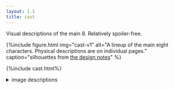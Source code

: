 ```yaml
---
layout: 1.1
title: cast
---
```

Visual descriptions of the main 8. Relatively spoiler-free.

{%include figure.html
	img="cast-v1"
	alt="A lineup of the main eight characters. Physical descriptions are on individual pages."
	caption="silhouettes from <a href='/ygbtdm/gallery/designnotes'>the design notes</a>"
%}

{%include cast.html%}

<figcaption><details class="imgdesc small wrap"><summary>image descriptions</summary>
	<p>The cast navigation uses cropped snippets of <a href="{%include url.html%}/gallery">gallery</a> art featuring each character.</p><ul>
	<li>Joce’s is from <a href="{%include url.html%}/gallery/firstimpressions">the “first impressions” comic</a>, in a panel of her dramatically leaning against a wall and zoning out.</li>
	<li>Kay Lin’s is from “<a href="{%include url.html%}/gallery/clueless">clueless</a>,” in which she grins blankly at nothing in particular.</li>
	<li>Addison’s is from <a href="{%include url.html%}/gallery/batta">a lineup featuring baseball bats</a>, though her bat is cropped out; nothing left but a smug lean.</li>
	<li>Caleb’s is an untitled doodle in <a href="{%include url.html%}/gallery/roundups/2022-06">a roundup</a>; he offers a nervous but smug grin to the viewer.</li>
	<li>Gary’s is from <a href="{%include url.html%}/gallery/bruh">a scene test comic</a>, in a panel of him reaching out with a wide open-mouthed smile and outstretched arms.</li>
	<li>The accountant’s is from <a href="{%include url.html%}/gallery/badguys">a doodle dump featuring her and Gary</a>, in which she looks down at him with an enthusiastic grin.</li>
	<li>Sequitur’s is from an unfinished drawing (also in <a href="{%include url.html%}/roundups/2022-06">a roundup</a>) in which they offer a drink, grinning deliriously.</li>
	<li>White Rabbit’s is another untitled <a href="{%include url.html%}/gallery/roundups/2022-04">roundup</a> doodle, a front view headshot rendered half-void in the dark.</li>
</ul></details></figcaption>